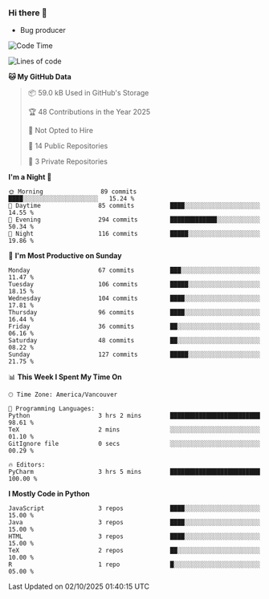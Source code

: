 ### Hi there 👋
* Bug producer


<!--START_SECTION:waka-->
![Code Time](http://img.shields.io/badge/Code%20Time-1%2C337%20hrs%2021%20mins-blue)

![Lines of code](https://img.shields.io/badge/From%20Hello%20World%20I%27ve%20Written-249.0%20thousand%20lines%20of%20code-blue)

**🐱 My GitHub Data** 

> 📦 59.0 kB Used in GitHub's Storage 
 > 
> 🏆 48 Contributions in the Year 2025
 > 
> 🚫 Not Opted to Hire
 > 
> 📜 14 Public Repositories 
 > 
> 🔑 3 Private Repositories 
 > 
**I'm a Night 🦉** 

```text
🌞 Morning                89 commits          ████░░░░░░░░░░░░░░░░░░░░░   15.24 % 
🌆 Daytime                85 commits          ████░░░░░░░░░░░░░░░░░░░░░   14.55 % 
🌃 Evening                294 commits         █████████████░░░░░░░░░░░░   50.34 % 
🌙 Night                  116 commits         █████░░░░░░░░░░░░░░░░░░░░   19.86 % 
```
📅 **I'm Most Productive on Sunday** 

```text
Monday                   67 commits          ███░░░░░░░░░░░░░░░░░░░░░░   11.47 % 
Tuesday                  106 commits         █████░░░░░░░░░░░░░░░░░░░░   18.15 % 
Wednesday                104 commits         ████░░░░░░░░░░░░░░░░░░░░░   17.81 % 
Thursday                 96 commits          ████░░░░░░░░░░░░░░░░░░░░░   16.44 % 
Friday                   36 commits          ██░░░░░░░░░░░░░░░░░░░░░░░   06.16 % 
Saturday                 48 commits          ██░░░░░░░░░░░░░░░░░░░░░░░   08.22 % 
Sunday                   127 commits         █████░░░░░░░░░░░░░░░░░░░░   21.75 % 
```


📊 **This Week I Spent My Time On** 

```text
🕑︎ Time Zone: America/Vancouver

💬 Programming Languages: 
Python                   3 hrs 2 mins        █████████████████████████   98.61 % 
TeX                      2 mins              ░░░░░░░░░░░░░░░░░░░░░░░░░   01.10 % 
GitIgnore file           0 secs              ░░░░░░░░░░░░░░░░░░░░░░░░░   00.29 % 

🔥 Editors: 
PyCharm                  3 hrs 5 mins        █████████████████████████   100.00 % 
```

**I Mostly Code in Python** 

```text
JavaScript               3 repos             ████░░░░░░░░░░░░░░░░░░░░░   15.00 % 
Java                     3 repos             ████░░░░░░░░░░░░░░░░░░░░░   15.00 % 
HTML                     3 repos             ████░░░░░░░░░░░░░░░░░░░░░   15.00 % 
TeX                      2 repos             ██░░░░░░░░░░░░░░░░░░░░░░░   10.00 % 
R                        1 repo              █░░░░░░░░░░░░░░░░░░░░░░░░   05.00 % 
```




 Last Updated on 02/10/2025 01:40:15 UTC
<!--END_SECTION:waka-->
